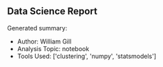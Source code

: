 ## Data Science Report

Generated summary:

- Author: William Gill
- Analysis Topic: notebook
- Tools Used: ['clustering', 'numpy', 'statsmodels']
